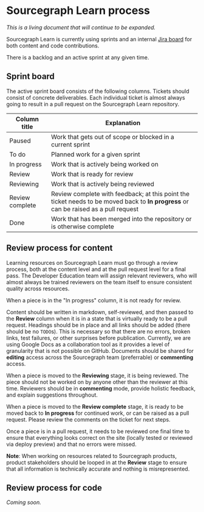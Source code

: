 # Sourcegraph Learn process

_This is a living document that will continue to be expanded._

Sourcegraph Learn is currently using sprints and an internal [Jira board](https://sourcegraph.atlassian.net/jira/software/projects/DEVED/boards/9) for both content and code contributions.

There is a backlog and an active sprint at any given time.

## Sprint board

The active sprint board consists of the following columns. Tickets should consist of concrete deliverables. Each individual ticket is almost always going to result in a pull request on the Sourcegraph Learn repository.

| Column title    | Explanation                                                                                                                          |
| --------------- | ------------------------------------------------------------------------------------------------------------------------------------ |
| Paused          | Work that gets out of scope or blocked in a current sprint                                                                           |
| To do           | Planned work for a given sprint                                                                                                      |
| In progress     | Work that is actively being worked on                                                                                                |
| Review          | Work that is ready for review                                                                                                        |
| Reviewing       | Work that is actively being reviewed                                                                                                 |
| Review complete | Review complete with feedback; at this point the ticket needs to be moved back to **In progress** or can be raised as a pull request |
| Done            | Work that has been merged into the repository or is otherwise complete                                                               |

## Review process for content

Learning resources on Sourcegraph Learn must go through a review process, both at the content level and at the pull request level for a final pass. The Developer Education team will assign relevant reviewers, who will almost always be trained reviewers on the team itself to ensure consistent quality across resources.

When a piece is in the "In progress" column, it is not ready for review.

Content should be written in markdown, self-reviewed, and then passed to the **Review** column when it is in a state that is virtually ready to be a pull request. Headings should be in place and all links should be added (there should be no `TODO`s). This is necessary so that there are no errors, broken links, test failures, or other surprises before publication. Currently, we are using Google Docs as a collaboration tool as it provides a level of granularity that is not possible on GitHub. Documents should be shared for **editing** access across the Sourcegraph team (preferrable) or **commenting** access.

When a piece is moved to the **Reviewing** stage, it is being reviewed. The piece should not be worked on by anyone other than the reviewer at this time. Reviewers should be in **commenting** mode, provide holistic feedback, and explain suggestions throughout.

When a piece is moved to the **Review complete** stage, it is ready to be moved back to **In progress** for continued work, or can be raised as a pull request. Please review the comments on the ticket for next steps.

Once a piece is in a pull request, it needs to be reviewed one final time to ensure that everything looks correct on the site (locally tested or reviewed via deploy preview) and that no errors were missed.

**Note**: When working on resources related to Sourcegraph products, product stakeholders should be looped in at the **Review** stage to ensure that all information is technically accurate and nothing is misrepresented.

## Review process for code

_Coming soon._
